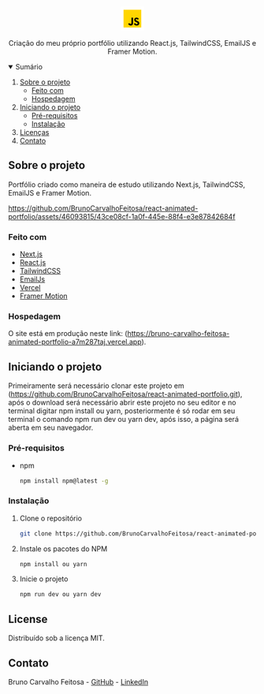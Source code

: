 <!-- PROJECT LOGO -->
<br />
<p align="center">
  <a href="https://github.com/BrunoCarvalhoFeitosa/react-animated-portfolio">
    <img src="public\fav.png" alt="Logo" />
  </a>

  <p align="center">
    Criação do meu próprio portfólio utilizando React.js, TailwindCSS, EmailJS e Framer Motion.
  </p>
</p>

<!-- TABLE OF CONTENTS -->
<details open="open">
  <summary>Sumário</summary>
  <ol>
    <li>
      <a href="#sobre-o-projeto">Sobre o projeto</a>
      <ul>
        <li><a href="#feito-com">Feito com</a></li>
        <li><a href="#hospedagem">Hospedagem</a></li>
      </ul>
    </li>
    <li>
      <a href="#iniciando-o-projeto">Iniciando o projeto</a>
      <ul>
        <li><a href="#pré-requisitos">Pré-requisitos</a></li>
        <li><a href="#instalação">Instalação</a></li>
      </ul>
    </li>
    <li><a href="#license">Licenças</a></li>
    <li><a href="#contato">Contato</a></li>
  </ol>
</details>

<!-- ABOUT THE PROJECT -->
## Sobre o projeto
Portfólio criado como maneira de estudo utilizando Next.js, TailwindCSS, EmailJS e Framer Motion.

https://github.com/BrunoCarvalhoFeitosa/react-animated-portfolio/assets/46093815/43ce08cf-1a0f-445e-88f4-e3e87842684f

### Feito com

* [Next.js](https://nextjs.org)
* [React.js](https://react.dev)
* [TailwindCSS](https://tailwindcss.com)
* [EmailJs](https://www.emailjs.com)
* [Vercel](https://vercel.com)
* [Framer Motion](https://www.npmjs.com/package/framer-motion)

### Hospedagem

O site está em produção neste link: (https://bruno-carvalho-feitosa-animated-portfolio-a7m287taj.vercel.app).

<!-- GETTING STARTED -->
## Iniciando o projeto

Primeiramente será necessário clonar este projeto em (https://github.com/BrunoCarvalhoFeitosa/react-animated-portfolio.git), após o download será necessário abrir este projeto no seu editor e no terminal digitar npm install ou yarn, posteriormente é só rodar em seu terminal o comando npm run dev ou yarn dev, após isso, a página será aberta em seu navegador.

### Pré-requisitos

* npm
  ```sh
  npm install npm@latest -g
  ```

### Instalação

1. Clone o repositório
   ```sh
   git clone https://github.com/BrunoCarvalhoFeitosa/react-animated-portfolio.git
   ```
2. Instale os pacotes do NPM
   ```sh
   npm install ou yarn
   ```
   
3. Inicie o projeto
   ```sh
   npm run dev ou yarn dev
   ```   

<!-- LICENSE -->
## License

Distribuído sob a licença MIT.

<!-- CONTACT -->
## Contato

Bruno Carvalho Feitosa - [GitHub](https://github.com/BrunoCarvalhoFeitosa) - [LinkedIn](https://www.linkedin.com/in/bruno-carvalho-feitosa/)
